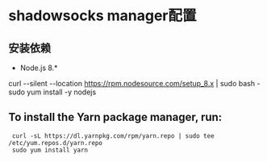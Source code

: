 # shadowsocks manager配置

## 安装依赖

- Node.js 8.*

 curl --silent --location https://rpm.nodesource.com/setup_8.x | sudo bash -
sudo yum install -y nodejs

## To install the Yarn package manager, run:
     curl -sL https://dl.yarnpkg.com/rpm/yarn.repo | sudo tee /etc/yum.repos.d/yarn.repo
     sudo yum install yarn

     